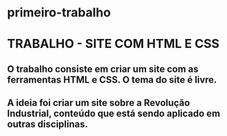 # primeiro-trabalho
# TRABALHO - SITE COM HTML E CSS
## O trabalho consiste em criar um site com as ferramentas HTML e CSS. O tema do site é livre.
## A ideia foi criar um site sobre a Revolução Industrial, conteúdo que está sendo aplicado em outras disciplinas.
